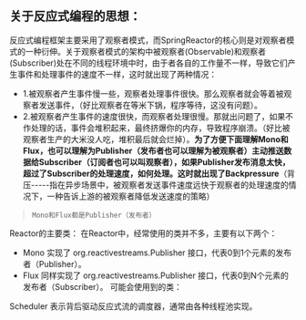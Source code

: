 ## 关于反应式编程的思想：
反应式编程框架主要采用了观察者模式，而SpringReactor的核心则是对观察者模式的一种衍伸。关于观察者模式的架构中被观察者(Observable)和观察者(Subscriber)处在不同的线程环境中时，由于者各自的工作量不一样，导致它们产生事件和处理事件的速度不一样，这时就出现了两种情况：
- 1.被观察者产生事件慢一些，观察者处理事件很快。那么观察者就会等着被观察者发送事件，（好比观察者在等米下锅，程序等待，这没有问题）。
- 2.被观察者产生事件的速度很快，而观察者处理很慢。那就出问题了，如果不作处理的话，事件会堆积起来，最终挤爆你的内存，导致程序崩溃。（好比被观察者生产的大米没人吃，堆积最后就会烂掉）。**为了方便下面理解Mono和Flux，也可以理解为Publisher（发布者也可以理解为被观察者）主动推送数据给Subscriber（订阅者也可以叫观察者），如果Publisher发布消息太快，超过了Subscriber的处理速度，如何处理。这时就出现了Backpressure**（背压-----指在异步场景中，被观察者发送事件速度远快于观察者的处理速度的情况下，一种告诉上游的被观察者降低发送速度的策略）

> ```Mono和Flux都是Publisher（发布者）```

Reactor的主要类：
在Reactor中，经常使用的类并不多，主要有以下两个：
- Mono 实现了 org.reactivestreams.Publisher 接口，代表0到1个元素的发布者（Publisher）。
- Flux 同样实现了 org.reactivestreams.Publisher 接口，代表0到N个元素的发布者（Subscriber）。
可能会使用到的类：

Scheduler 表示背后驱动反应式流的调度器，通常由各种线程池实现。
